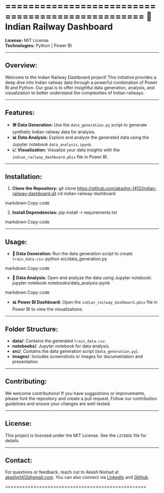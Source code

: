 ==================================================
        🚆 Indian Railway Dashboard
==================================================

**License:** MIT License  
**Technologies:** Python | Power BI

--------------------------------------------------
**Overview:**
--------------------------------------------------
Welcome to the Indian Railway Dashboard project! This initiative provides a deep dive into Indian railway data through a powerful combination of Power BI and Python. Our goal is to offer insightful data generation, analysis, and visualization to better understand the complexities of Indian railways.

--------------------------------------------------
**Features:**
--------------------------------------------------
- **🛠 Data Generation:** 
  Use the `data_generation.py` script to generate synthetic Indian railway data for analysis.
- **📊 Data Analysis:** 
  Explore and analyze the generated data using the Jupyter notebook `data_analysis.ipynb`.
- **📈 Visualization:** 
  Visualize your data insights with the `indian_railway_dashboard.pbix` file in Power BI.

--------------------------------------------------
**Installation:**
--------------------------------------------------
1. **Clone the Repository:**
git clone https://github.com/akashn-1412/indian-railway-dashboard.git
cd indian-railway-dashboard

markdown
Copy code

2. **Install Dependencies:**
pip install -r requirements.txt

markdown
Copy code

--------------------------------------------------
**Usage:**
--------------------------------------------------
- **🔧 Data Generation:**
Run the data generation script to create `train_data.csv`:
python src/data_generation.py

markdown
Copy code

- **📝 Data Analysis:**
Open and analyze the data using Jupyter notebook:
jupyter notebook notebooks/data_analysis.ipynb

markdown
Copy code

- **📊 Power BI Dashboard:**
Open the `indian_railway_dashboard.pbix` file in Power BI to view the visualizations.

--------------------------------------------------
**Folder Structure:**
--------------------------------------------------
- **data/**: Contains the generated `train_data.csv`.
- **notebooks/**: Jupyter notebook for data analysis.
- **src/**: Contains the data generation script (`data_generation.py`).
- **images/**: Includes screenshots or images for documentation and presentation.

--------------------------------------------------
**Contributing:**
--------------------------------------------------
We welcome contributions! If you have suggestions or improvements, please fork the repository and create a pull request. Follow our contribution guidelines and ensure your changes are well-tested.

--------------------------------------------------
**License:**
--------------------------------------------------
This project is licensed under the MIT License. See the `LICENSE` file for details.

--------------------------------------------------
**Contact:**
--------------------------------------------------
For questions or feedback, reach out to Akash Nishad at [akashn1412@gmail.com](mailto:akashn1412@gmail.com). You can also connect via [LinkedIn](https://www.linkedin.com/in/akashn1412) and [GitHub](https://github.com/akashn-1412).

==================================================
